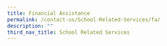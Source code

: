 ```yaml
---
title: Financial Assistance
permalink: /contact-us/School-Related-Services/fa/
description: ""
third_nav_title: School Related Services
---
```

